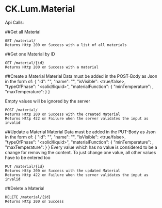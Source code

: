 # CK.Lum.Material

Api Calls:

##Get all Material
```
GET /material/
Returns Http 200 on Success with a list of all materials
```

##Get one Material by ID
```
GET /material/{id}
Returns Http 200 on Success with a material
```

##Create a Material
Material Data must be added in the POST-Body as Json in the form of:
{
    "id": "<id>",
    "name": "<name>",
    "isVisible": <true/false>,
    "typeOfPhase": "<solid/liquid>",
    "materialFunction": {
        "minTemperature": <number>,
        "maxTemperature": <number>
    }
}

Empty values will be ignored by the server
```
POST /material/
Returns Http 200 on Success with the created Material
Returns Http 422 on Failure when the server validates the input as invalid
```

##Update a Material
Material Data must be added in the PUT-Body as Json in the form of:
{
    "id": "<id>",
    "name": "<name>",
    "isVisible": <true/false>,
    "typeOfPhase": "<solid/liquid>",
    "materialFunction": {
        "minTemperature": <number>,
        "maxTemperature": <number>
    }
}
Every value which has no value is considered to be a change for removing the content. To just change one value, all other values have to be entered too
```
PUT /material/{id}
Returns Http 200 on Success with the updated Material
Returns Http 422 on Failure when the server validates the input as invalid
```

##Delete a Material
```
DELETE /material/{id}
Returns Http 200 on Success
```